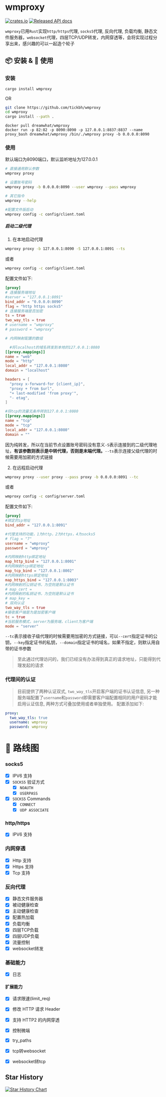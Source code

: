 # wmproxy
[![crates.io](https://img.shields.io/crates/v/wmproxy.svg)](https://crates.io/crates/wmproxy)
[![Released API docs](https://docs.rs/wmproxy/badge.svg)](https://docs.rs/wmproxy)

`wmproxy`已用`Rust`实现`http/https`代理, `socks5`代理, 反向代理, 负载均衡, 静态文件服务器，`websocket`代理，四层TCP/UDP转发，内网穿透等，会将实现过程分享出来，感兴趣的可以一起造个轮子

## 📦 安装 & 🏃 使用

### 安装

```bash
cargo install wmproxy
```

OR

```bash
git clone https://github.com/tickbh/wmproxy
cd wmproxy
cargo install --path .
```

```docker
docker pull dreamwhat/wmproxy
docker run -p 82:82 -p 8090:8090 -p 127.0.0.1:8837:8837 --name proxy_bash dreamwhat/wmproxy /bin/./wmproxy proxy -b 0.0.0.0:8090
```

### 使用
默认端口为8090端口，默认监听地址为127.0.0.1
```bash
# 直接通用默认参数
wmproxy proxy

# 设置账号密码
wmproxy proxy -b 0.0.0.0:8090 --user wmproxy --pass wmproxy

# 其它指令
wmproxy --help

#配置文件版启动
wmproxy config -c config/client.toml
```

##### 启动二级代理
1. 在本地启动代理
```bash
wmproxy proxy -b 127.0.0.1:8090 -S 127.0.0.1:8091 --ts
```
或者
```bash
wmproxy config -c config/client.toml
```
配置文件如下:
```toml
[proxy]
# 连接服务端地址
#server = "127.0.0.1:8091"
bind_addr = "0.0.0.0:8090"
flag = "http https socks5"
# 连接服务端是否加密
ts = true
two_way_tls = true
# username = "wmproxy"
# password = "wmproxy"

# 内网映射配置的数组

  #将localhost的域名转发到本地的127.0.0.1:8080
[[proxy.mappings]]
name = "web"
mode = "http"
local_addr = "127.0.0.1:8080"
domain = "localhost"

headers = [
  "proxy x-forward-for {client_ip}",
  "proxy + from $url",
  "+ last-modified 'from proxy'",
  "- etag",
]

#将tcp的流量无条件转到127.0.0.1:8080
[[proxy.mappings]]
name = "tcp"
mode = "tcp"
local_addr = "127.0.0.1:8080"
domain = ""
```

因为纯转发，所以在当前节点设置账号密码没有意义`-S`表示连接到的二级代理地址，**有该参数则表示是中转代理，否则是末端代理。**```--ts```表示连接父级代理的时候需要用加密的方式链接

2. 在远程启动代理
```bash
wmproxy proxy --user proxy --pass proxy -b 0.0.0.0:8091 --tc
```
或者
```bash
wmproxy config -c config/server.toml
```
配置文件如下:
```toml
[proxy]
#绑定的ip地址
bind_addr = "127.0.0.1:8091"

#代理支持的功能，1为http，2为https，4为socks5
# flag = "7"
username = "wmproxy"
password = "wmproxy"

#内网映射http绑定地址
map_http_bind = "127.0.0.1:8001"
#内网映射tcp绑定地址
map_tcp_bind = "127.0.0.1:8002"
#内网映射https绑定地址
map_https_bind = "127.0.0.1:8003"
#内网映射的公钥证书，为空则是默认证书
# map_cert = 
#内网映射的私钥证书，为空则是默认证书
# map_key =
# 双向认证
two_way_tls = true
#接收客户端是为是加密客户端
tc = true
#当前服务模式，server为服务端，client为客户端
mode = "server"
```

```--tc```表示接收子级代理的时候需要用加密的方式链接，可以```--cert```指定证书的公钥，```--key```指定证书的私钥，```--domain```指定证书的域名，如果不指定，则默认用自带的证书参数
> 至此通过代理访问的，我们已经没有办法得到真正的请求地址，只能得到代理发起的请求

### 代理间的认证
> 目前提供了两种认证双式, ```two_way_tls```开启客户端的证书认证信息, 另一种服务端配置了```username```和```password```即需要客户端配置相同的用户密码才能启用认证信息, 两种方式可叠加使用或者单独使用。
> 配置添加如下:

```yaml
proxy:
  two_way_tls: true
  username: wmproxy
  password: wmproxy
```

# 🚥 路线图
### socks5

- [x] IPV6 支持
- [x] `SOCKS5` 验证方式
  - [x] `NOAUTH`
  - [x] `USERPASS`
- [x] `SOCKS5` Commands
  - [x] `CONNECT`
  - [x] `UDP ASSOCIATE`

### http/https

- [x] IPV6 支持

### 内网穿透

- [x] Http 支持
- [x] Https 支持
- [x] Tcp 支持

### 反向代理

- [x] 静态文件服务器
- [x] 被动健康检查
- [x] 主动健康检查
- [x] 配置热加载
- [x] 负载均衡
- [x] 四层TCP负载
- [x] 四层UDP负载
- [x] 流量控制
- [x] websocket转发

### 基础能力
- [x] 日志

#### 扩展能力

- [x] 请求限速(limit_req)
- [x] 修改 HTTP 请求 Header
- [x] 支持 HTTP2 的内网穿透
- [x] 控制微端
- [x] try_paths
- [x] tcp转websocket
- [x] websocket转tcp


## Star History

[![Star History Chart](https://api.star-history.com/svg?repos=tickbh/wmproxy&type=Date)](https://star-history.com/#tickbh/wmproxy&Date)
